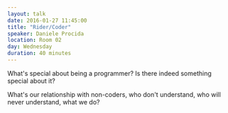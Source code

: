 ```yaml
---
layout: talk
date: 2016-01-27 11:45:00
title: "Rider/Coder"
speaker: Daniele Procida
location: Room 02
day: Wednesday
duration: 40 minutes
---
```


What's special about being a programmer? Is there indeed something special about it?

What's our relationship with non-coders, who don't understand, who will never understand, what we do?
